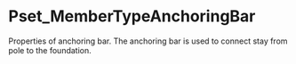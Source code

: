 # Pset_MemberTypeAnchoringBar

Properties of anchoring bar. The anchoring bar is used to connect stay from pole to the foundation.
<!-- end of short definition -->


